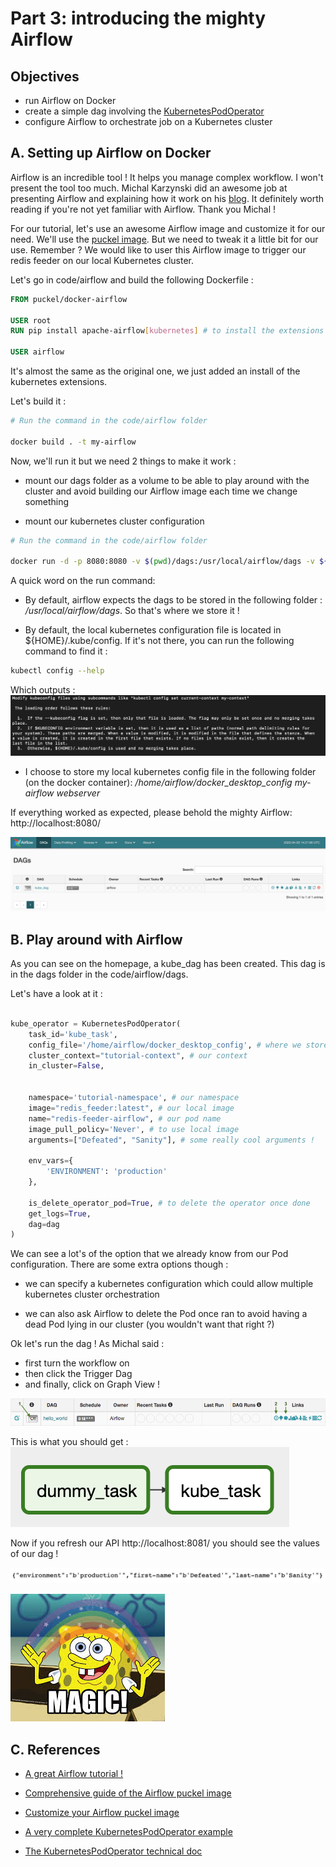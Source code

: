 # Part 3: introducing the mighty Airflow

## Objectives

- run Airflow on Docker
- create a simple dag involving the [KubernetesPodOperator](https://airflow.readthedocs.io/en/latest/howto/operator/kubernetes.html)
- configure Airflow to orchestrate job on a Kubernetes cluster

## A. Setting up Airflow on Docker

Airflow is an incredible tool ! It helps you manage complex workflow. I won't present the tool too much. Michal Karzynski did an awesome job at presenting Airflow and explaining how it work on his [blog](http://michal.karzynski.pl/blog/2017/03/19/developing-workflows-with-apache-airflow/). It definitely worth reading if you're not yet familiar with Airflow. Thank you Michal !

For our tutorial, let's use an awesome Airflow image and customize it for our need. We'll use the [puckel image](https://github.com/puckel/docker-airflow). But we need to tweak it a little bit for our use. Remember ? We would like to user this Airflow image to trigger our redis feeder on our local Kubernetes cluster.

Let's go in code/airflow and build the following Dockerfile :

```Dockerfile
FROM puckel/docker-airflow

USER root
RUN pip install apache-airflow[kubernetes] # to install the extensions that we need

USER airflow
```

It's almost the same as the original one, we just added an install of the kubernetes extensions.

Let's build it :

```bash
# Run the command in the code/airflow folder

docker build . -t my-airflow
```

Now, we'll run it but we need 2 things to make it work :

- mount our dags folder as a volume to be able to play around with the cluster and avoid building our Airflow image each time we change something

- mount our kubernetes cluster configuration

```bash
# Run the command in the code/airflow folder

docker run -d -p 8080:8080 -v $(pwd)/dags:/usr/local/airflow/dags -v ${HOME}/.kube/config:/home/airflow/docker_desktop_config my-airflow webserver
```

A quick word on the run command:

- By default, airflow expects the dags to be stored in the following folder : */usr/local/airflow/dags*. So that's where we store it !

- By default, the local kubernetes configuration file is located in ${HOME}/.kube/config. If it's not there, you can run the following command to find it :

```bash
kubectl config --help
```

Which outputs :
![kubernetes-config](images/part3/kubernetes-config.png)

- I choose to store my local kubernetes config file in the following folder (on the docker container): */home/airflow/docker_desktop_config my-airflow webserver*

If everything worked as expected, please behold the mighty Airflow: http://localhost:8080/

![mighty-airflow](images/part3/mighty-airflow.png)

## B. Play around with Airflow

As you can see on the homepage, a kube_dag has been created. This dag is in the dags folder in the code/airflow/dags.

Let's have a look at it :

```python

kube_operator = KubernetesPodOperator(
    task_id='kube_task', 
    config_file='/home/airflow/docker_desktop_config', # where we stored our kubernetes config file
    cluster_context="tutorial-context", # our context
    in_cluster=False,


    namespace='tutorial-namespace', # our namespace
    image="redis_feeder:latest", # our local image
    name="redis-feeder-airflow", # our pod name
    image_pull_policy='Never', # to use local image
    arguments=["Defeated", "Sanity"], # some really cool arguments !

    env_vars={
        'ENVIRONMENT': 'production'
    },

    is_delete_operator_pod=True, # to delete the operator once done
    get_logs=True,
    dag=dag
)
```

We can see a lot's of the option that we already know from our Pod configuration. There are some extra options though :

- we can specify a kubernetes configuration which could allow multiple kubernetes cluster orchestration

- we can also ask Airflow to delete the Pod once ran to avoid having a dead Pod lying in our cluster (you wouldn't want that right ?)

Ok let's run the dag ! As Michal said :

- first turn the workflow on
- then click the Trigger Dag
- and finally, click on Graph View !

![michal-karzynski-blog-picture](images/part3/hello-world-start.png)

This is what you should get :
![kube-task](images/part3/kube-task.png)

Now if you refresh our API http://localhost:8081/ you should see the values of our dag !

![final-result](images/part3/final-result.png)

![magic](images/part2/magic.jpeg)

## C. References

- [A great Airflow tutorial !](http://michal.karzynski.pl/blog/2017/03/19/developing-workflows-with-apache-airflow/)

- [Comprehensive guide of the Airflow puckel image](https://medium.com/@itunpredictable/apache-airflow-on-docker-for-complete-beginners-cf76cf7b2c9a)

- [Customize your Airflow puckel image](https://github.com/puckel/docker-airflow/issues/261)

- [A very complete KubernetesPodOperator example](https://varlogdiego.com/airflow-kubernetes-operator)

- [The KubernetesPodOperator technical doc](https://airflow.apache.org/docs/stable/_api/airflow/contrib/operators/kubernetes_pod_operator/index.html)
